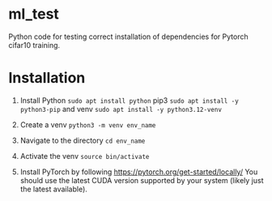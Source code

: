 # ml_test
Python code for testing correct installation of dependencies for Pytorch cifar10 training.

# Installation

1) Install Python `sudo apt install python`
 pip3 `sudo apt install -y python3-pip`
 and venv `sudo apt install -y python3.12-venv`


2) Create a venv
    `python3 -m venv env_name`

3) Navigate to the directory
    `cd env_name`

4) Activate the venv
    `source bin/activate`

5) Install PyTorch by following https://pytorch.org/get-started/locally/ You should use the latest CUDA version supported by your system (likely just the latest available).

